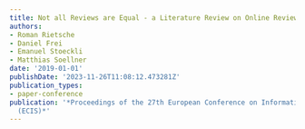 ```yaml
---
title: Not all Reviews are Equal - a Literature Review on Online Review Helpfulness
authors:
- Roman Rietsche
- Daniel Frei
- Emanuel Stoeckli
- Matthias Soellner
date: '2019-01-01'
publishDate: '2023-11-26T11:08:12.473281Z'
publication_types:
- paper-conference
publication: '*Proceedings of the 27th European Conference on Information Systems
  (ECIS)*'
---
```

